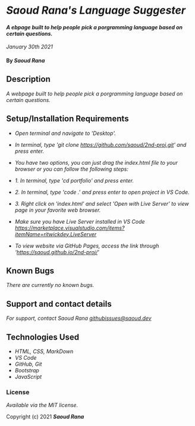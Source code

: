 # _Saoud Rana's Language Suggester_

#### _A ebpage built to help people pick a porgramming language based on certain questions._
_January 30th 2021_

#### By _**Saoud Rana**_

## Description

_A webpage built to help people pick a porgramming language based on certain questions._

## Setup/Installation Requirements

* _Open terminal and navigate to 'Desktop'._
* _In terminal, type 'git clone https://github.com/saoud/2nd-proj.git' and press enter._
* _You have two options, you can just drag the index.html file to your browser or you can follow the following steps:_
* _1. In terminal, type 'cd portfolio' and press enter._
* _2. In terminal, type 'code .' and press enter to open project in VS Code._
* _3. Right click on 'index.html' and select 'Open with Live Server' to view page in your favorite web browser._
* _Make sure you have Live Server installed in VS Code https://marketplace.visualstudio.com/items?itemName=ritwickdey.LiveServer_

* _To view website via GitHub Pages, access the link through 'https://saoud.github.io/2nd-proj/'_




## Known Bugs

_There are currently no known bugs._

## Support and contact details

_For support, contact Saoud Rana <githubissues@saoud.dev>_

## Technologies Used

* _HTML, CSS, MarkDown_
* _VS Code_
* _GitHub, Git_
* _Bootstrap_
* _JavaScript_

### License

*Available via the MIT license.*

Copyright (c) 2021 **_Saoud Rana_**